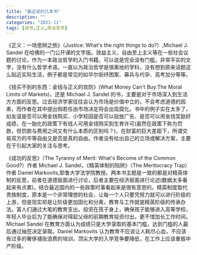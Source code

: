 ```yaml
---
title: "最近读的几本书"
description: ""
categories: "2021-11"
tags: [读书,正义,政治哲学]
---
```


《正义：一场思辨之旅》（Justice: What's the right things to do?）,Michael J. Sandel 在哈佛的一门公开课的文字版。效益主义、自由至上主义等在一些社会议题的讨论，作为一本政治哲学的入门书籍，可以说是完全没有门槛，非常平实的文字，没有什么哲学术语。一直以为政治哲学是很离地的学科，没有想到原来话题这么贴近实际生活，例子都是常见的如华尔街纾困案、募兵与代孕、高考加分等等。

《钱买不到的东西：金钱与正义的攻防》(What Money Can't Buy:The Moral Limits of Markets)，还是 Michael J. Sandel 的书，主要是对于市场深入到生活方方面的反思。过去经济学家往往会认为市场是价值中立的，不会考虑道德的因素，而作者在其中提出倘若任由市场决定将会出现腐化。书中的例子实在太多了，如友谊是否可以用金钱购买、小学校园是否可以投放广告、是否可以用金钱奖励好成绩，在一胎化的政策下有钱人可用金钱购买到生育许可(虽然在政策下称为罚款，但罚款与费用之间又有什么本质的区别吗？)，在财富的巨大差距下，所谓交易双方的平等自由又是否是真的自由。作者没有给出自己的立场或解决方案，主要在于引起大家的关注与思考。

《成功的反思》（The Tyranny of Merit: What's Become of the Common Good?）作者 Michael J. Sandel，《精英体制的陷阱》（The Meritocracy Trap）作者 Daniel Markovits,耶鲁大学法学院教授。两本书主题是一致的都是对精英体制的反思，前者在道德层面进行讨论，后者主要在经济层面进行论述(数据太多看起来有点累)，结合最近国内的一些政策时事看起来是很有意思的。精英制度取代贵族制度，原本是一个非常理想的社会，让每一个人只要凭努力就可以进行阶级的上游，但是现实却是让阶级更加固化和分离，教育与工作就是精英阶级的传承办法。富人们通过大笔的教育支出，投资在孩子身上，确保孩子能够进入高等学校，年轻人毕业后为了能确保对得起父母的前期教育投资付出，更不惜加长工作时间。Michael Sandel 在教育方面认为成绩只是大学录取的基本门槛，达到门槛的人最后通过抽签决定录取。Daniel Markovits 认为教育不应该让人耗尽心血，不应该有过多的奢侈铺张浪费的培训，顶尖大学的入学竞争要降低，在工作上应该重振中产阶级。